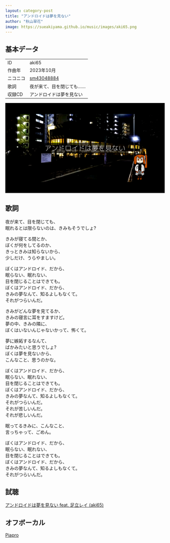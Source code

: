 ```yaml
---
layout: category-post
title: "アンドロイドは夢を見ない"
author: "秋山翠花"
image: https://sueakiyama.github.io/music/images/aki65.png
---
```


## 基本データ
<div class="song-block">
<table class="float-left">
  <tr>
    <td>ID</td>
    <td>aki65</td>
  </tr>
  <tr>
    <td>作曲年</td>
    <td>2023年10月</td>
  </tr>
  <tr>
    <td>ニコニコ</td>
    <td><a href="https://nico.ms/sm43048884">sm43048884</a></td>
  </tr>
  <tr>
    <td>歌詞</td>
    <td>夜が来て、目を閉じても……</td>
  </tr>
  <tr>
    <td>収録CD</td>
    <td>アンドロイドは夢を見ない</td>
  </tr>
</table>

<img class="float-right" src="images/aki65.png" alt="アンドロイドは夢を見ない サムネイル">
</div>

## 歌詞

夜が来て、目を閉じても、  
眠れるとは限らないのは、きみもそうでしょ?

きみが寝てる間とか、  
ぼくが何をしてるのか、  
きっときみは知らないから、  
少しだけ、うらやましい。

ぼくはアンドロイド、だから、  
眠らない、眠れない、  
目を閉じることはできても。  
ぼくはアンドロイド、だから、  
きみの夢なんて、知るよしもなくて。  
それがつらいんだ。

きみがどんな夢を見てるか、  
きみの寝言に耳をすますけど。  
夢の中、きみの隣に、  
ぼくはいないんじゃないかって、怖くて。

夢に嫉妬するなんて、  
ばかみたいと思うでしょ?  
ぼくは夢を見ないから、  
こんなこと、思うのかな。

ぼくはアンドロイド、だから、  
眠らない、眠れない、  
目を閉じることはできても。  
ぼくはアンドロイド、だから、  
きみの夢なんて、知るよしもなくて。  
それがつらいんだ。  
それが苦しいんだ。  
それが悲しいんだ。

眠ってるきみに、こんなこと、  
言っちゃって、ごめん。

ぼくはアンドロイド、だから、  
眠らない、眠れない、  
目を閉じることはできても。  
ぼくはアンドロイド、だから、  
きみの夢なんて、知るよしもなくて。  
それがつらいんだ。

## 試聴

<script type="application/javascript" src="https://embed.nicovideo.jp/watch/sm43048884/script?w=640&h=360"></script><noscript><a href="https://www.nicovideo.jp/watch/sm43048884">アンドロイドは夢を見ない feat. 足立レイ (aki65)</a></noscript>

## オフボーカル

<a href="https://piapro.jp/t/nols" target="_blank">Piapro</a>

